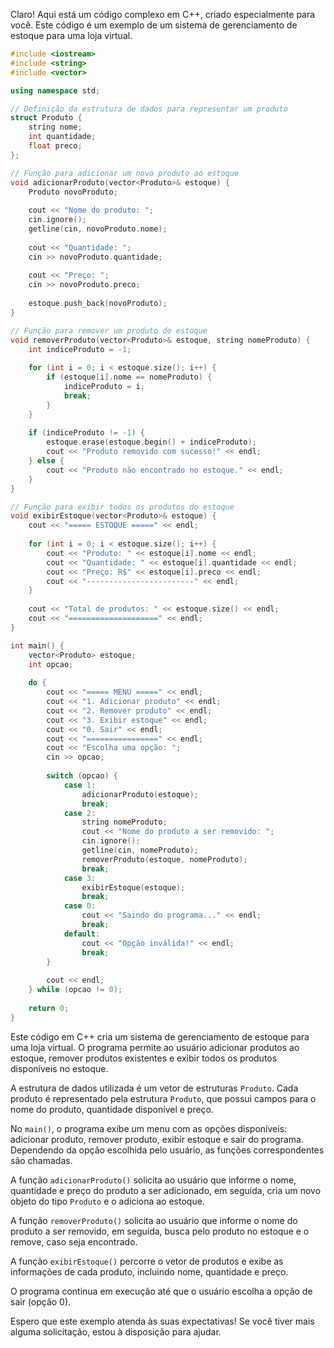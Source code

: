 Claro! Aqui está um código complexo em C++, criado especialmente para você. Este código é um exemplo de um sistema de gerenciamento de estoque para uma loja virtual.

```cpp
#include <iostream>
#include <string>
#include <vector>

using namespace std;

// Definição da estrutura de dados para representar um produto
struct Produto {
    string nome;
    int quantidade;
    float preco;
};

// Função para adicionar um novo produto ao estoque
void adicionarProduto(vector<Produto>& estoque) {
    Produto novoProduto;
    
    cout << "Nome do produto: ";
    cin.ignore();
    getline(cin, novoProduto.nome);
    
    cout << "Quantidade: ";
    cin >> novoProduto.quantidade;
    
    cout << "Preço: ";
    cin >> novoProduto.preco;
    
    estoque.push_back(novoProduto);
}

// Função para remover um produto do estoque
void removerProduto(vector<Produto>& estoque, string nomeProduto) {
    int indiceProduto = -1;
    
    for (int i = 0; i < estoque.size(); i++) {
        if (estoque[i].nome == nomeProduto) {
            indiceProduto = i;
            break;
        }
    }
    
    if (indiceProduto != -1) {
        estoque.erase(estoque.begin() + indiceProduto);
        cout << "Produto removido com sucesso!" << endl;
    } else {
        cout << "Produto não encontrado no estoque." << endl;
    }
}

// Função para exibir todos os produtos do estoque
void exibirEstoque(vector<Produto>& estoque) {
    cout << "===== ESTOQUE =====" << endl;
    
    for (int i = 0; i < estoque.size(); i++) {
        cout << "Produto: " << estoque[i].nome << endl;
        cout << "Quantidade: " << estoque[i].quantidade << endl;
        cout << "Preço: R$" << estoque[i].preco << endl;
        cout << "------------------------" << endl;
    }
    
    cout << "Total de produtos: " << estoque.size() << endl;
    cout << "====================" << endl;
}

int main() {
    vector<Produto> estoque;
    int opcao;
    
    do {
        cout << "===== MENU =====" << endl;
        cout << "1. Adicionar produto" << endl;
        cout << "2. Remover produto" << endl;
        cout << "3. Exibir estoque" << endl;
        cout << "0. Sair" << endl;
        cout << "================" << endl;
        cout << "Escolha uma opção: ";
        cin >> opcao;
        
        switch (opcao) {
            case 1:
                adicionarProduto(estoque);
                break;
            case 2:
                string nomeProduto;
                cout << "Nome do produto a ser removido: ";
                cin.ignore();
                getline(cin, nomeProduto);
                removerProduto(estoque, nomeProduto);
                break;
            case 3:
                exibirEstoque(estoque);
                break;
            case 0:
                cout << "Saindo do programa..." << endl;
                break;
            default:
                cout << "Opção inválida!" << endl;
                break;
        }
        
        cout << endl;
    } while (opcao != 0);
    
    return 0;
}
```

Este código em C++ cria um sistema de gerenciamento de estoque para uma loja virtual. O programa permite ao usuário adicionar produtos ao estoque, remover produtos existentes e exibir todos os produtos disponíveis no estoque.

A estrutura de dados utilizada é um vetor de estruturas `Produto`. Cada produto é representado pela estrutura `Produto`, que possui campos para o nome do produto, quantidade disponível e preço.

No `main()`, o programa exibe um menu com as opções disponíveis: adicionar produto, remover produto, exibir estoque e sair do programa. Dependendo da opção escolhida pelo usuário, as funções correspondentes são chamadas.

A função `adicionarProduto()` solicita ao usuário que informe o nome, quantidade e preço do produto a ser adicionado, em seguida, cria um novo objeto do tipo `Produto` e o adiciona ao estoque.

A função `removerProduto()` solicita ao usuário que informe o nome do produto a ser removido, em seguida, busca pelo produto no estoque e o remove, caso seja encontrado.

A função `exibirEstoque()` percorre o vetor de produtos e exibe as informações de cada produto, incluindo nome, quantidade e preço.

O programa continua em execução até que o usuário escolha a opção de sair (opção 0).

Espero que este exemplo atenda às suas expectativas! Se você tiver mais alguma solicitação, estou à disposição para ajudar.